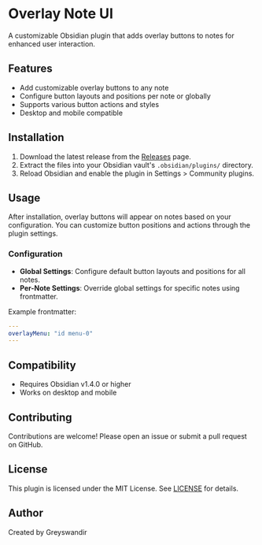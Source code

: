 # Overlay Note UI

A customizable Obsidian plugin that adds overlay buttons to notes for enhanced user interaction.

## Features

- Add customizable overlay buttons to any note
- Configure button layouts and positions per note or globally
- Supports various button actions and styles
- Desktop and mobile compatible

## Installation

1. Download the latest release from the [Releases](https://github.com/Greyswandir-gg/overlay-note-ui/releases/tag/Obsidian) page.
2. Extract the files into your Obsidian vault's `.obsidian/plugins/` directory.
3. Reload Obsidian and enable the plugin in Settings > Community plugins.

## Usage

After installation, overlay buttons will appear on notes based on your configuration. You can customize button positions and actions through the plugin settings.

### Configuration

- **Global Settings**: Configure default button layouts and positions for all notes.
- **Per-Note Settings**: Override global settings for specific notes using frontmatter.

Example frontmatter:
```yaml
---
overlayMenu: "id menu-0"
---
```

## Compatibility

- Requires Obsidian v1.4.0 or higher
- Works on desktop and mobile

## Contributing

Contributions are welcome! Please open an issue or submit a pull request on GitHub.

## License

This plugin is licensed under the MIT License. See [LICENSE](LICENSE) for details.

## Author

Created by Greyswandir
